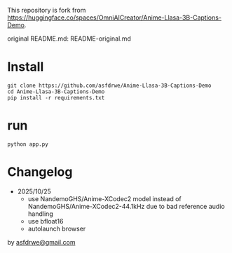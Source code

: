 This repository is fork from https://huggingface.co/spaces/OmniAICreator/Anime-Llasa-3B-Captions-Demo.

original README.md: README-original.md

# Install

```
git clone https://github.com/asfdrwe/Anime-Llasa-3B-Captions-Demo
cd Anime-Llasa-3B-Captions-Demo
pip install -r requirements.txt
```

# run

```
python app.py
```

# Changelog
- 2025/10/25
  - use NandemoGHS/Anime-XCodec2 model instead of NandemoGHS/Anime-XCodec2-44.1kHz due to bad reference audio handling
  - use bfloat16
  - autolaunch browser

by asfdrwe@gmail.com
